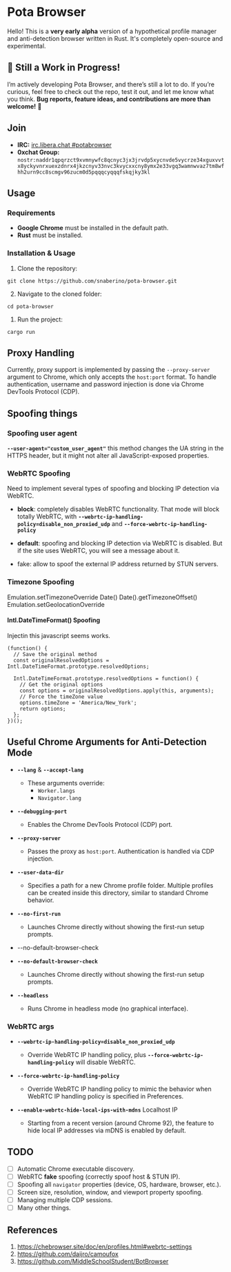 # Pota Browser

Hello! This is a **very early alpha** version of a hypothetical profile manager and anti-detection browser written in Rust. It's completely open-source and experimental.

## 🚧 Still a Work in Progress!

I’m actively developing Pota Browser, and there’s still a lot to do. If you’re curious, feel free to check out the repo, test it out, and let me know what you think. **Bug reports, feature ideas, and contributions are more than welcome!** 🙌
## Join

- **IRC:** [irc.libera.chat #potabrowser](https://web.libera.chat/#potabrowser)  
- **0xchat Group:** `nostr:naddr1qpqrzct9xvmnywfc8qcnyc3jx3jrvdp5xycnvde5vycrze34xguxvvtx8yckyvnrxuexzdnrx4jkzcnyv33nvc3kvycxxcny8ymx2e33vgq3wamnwvaz7tm8wfhh2urn9cc8scmgv96zucm0d5pqqqcyqqqfskqjky3kl`

## Usage

### Requirements

- **Google Chrome** must be installed in the default path.
- **Rust** must be installed.
### Installation & Usage

1. Clone the repository:
```
git clone https://github.com/snaberino/pota-browser.git
```
2. Navigate to the cloned folder: 
```
cd pota-browser
``` 
1. Run the project:
```
cargo run
``` 

## Proxy Handling

Currently, proxy support is implemented by passing the `--proxy-server` argument to Chrome, which only accepts the `host:port` format. To handle authentication, username and password injection is done via Chrome DevTools Protocol (CDP).

## Spoofing things
### Spoofing user agent

**`--user-agent="custom_user_agent"`** this method changes the UA string in the HTTPS header, but it might not alter all JavaScript-exposed properties.

### WebRTC Spoofing

Need to implement several types of spoofing and blocking IP detection via WebRTC.

- **block**: completely disables WebRTC functionality.
  That mode will block totally WebRTC, with **`--webrtc-ip-handling-policy=disable_non_proxied_udp`** and **`--force-webrtc-ip-handling-policy`**

- **default**: spoofing and blocking IP detection via WebRTC is disabled. But if the site uses WebRTC, you will see a message about it.

- fake: allow to spoof the external IP address returned by STUN servers.

### Timezone Spoofing

Emulation.setTimezoneOverride
Date()
Date().getTimezoneOffset()
Emulation.setGeolocationOverride

#### Intl.DateTimeFormat() Spoofing

Injectin this javascript seems works.

```
(function() {
  // Save the original method
  const originalResolvedOptions = Intl.DateTimeFormat.prototype.resolvedOptions;
  
  Intl.DateTimeFormat.prototype.resolvedOptions = function() {
    // Get the original options
    const options = originalResolvedOptions.apply(this, arguments);
    // Force the timeZone value
    options.timeZone = 'America/New_York';
    return options;
  };
})();
```

## Useful Chrome Arguments for Anti-Detection Mode

- **`--lang`** & **`--accept-lang`**  
  - These arguments override:  
    - `Worker.langs`  
    - `Navigator.lang`

- **`--debugging-port`**  
  - Enables the Chrome DevTools Protocol (CDP) port.

- **`--proxy-server`**  
  - Passes the proxy as `host:port`. Authentication is handled via CDP injection.

- **`--user-data-dir`**  
  - Specifies a path for a new Chrome profile folder. Multiple profiles can be created inside this directory, similar to standard Chrome behavior.

- **`--no-first-run`**  
  - Launches Chrome directly without showing the first-run setup prompts.
- --no-default-browser-check

- **`--no-default-browser-check`**  
  - Launches Chrome directly without showing the first-run setup prompts.

- **`--headless`**  
  - Runs Chrome in headless mode (no graphical interface).

### WebRTC args

- **`--webrtc-ip-handling-policy=disable_non_proxied_udp`**  
  - Override WebRTC IP handling policy, plus **`--force-webrtc-ip-handling-policy`** will disable WebRTC.

- **`--force-webrtc-ip-handling-policy`**  
  - Override WebRTC IP handling policy to mimic the behavior when WebRTC IP handling policy is specified in Preferences.

- **`--enable-webrtc-hide-local-ips-with-mdns`** Localhost IP
  - Starting from a recent version (around Chrome 92), the feature to hide local IP addresses via mDNS is enabled by default.


## TODO

- [ ] Automatic Chrome executable discovery.  
- [ ] WebRTC **fake** spoofing (correctly spoof host & STUN IP).  
- [ ] Spoofing all `navigator` properties (device, OS, hardware, browser, etc.).  
- [ ] Screen size, resolution, window, and viewport property spoofing.  
- [ ] Managing multiple CDP sessions.
- [ ] Many other things. 

## References

1. https://chebrowser.site/doc/en/profiles.html#webrtc-settings
2. https://github.com/daijro/camoufox
3. https://github.com/MiddleSchoolStudent/BotBrowser
